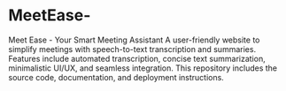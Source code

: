 # MeetEase-
Meet Ease - Your Smart Meeting Assistant A user-friendly website to simplify meetings with speech-to-text transcription and summaries. Features include automated transcription, concise text summarization, minimalistic UI/UX, and seamless integration. This repository includes the source code, documentation, and deployment instructions. 
